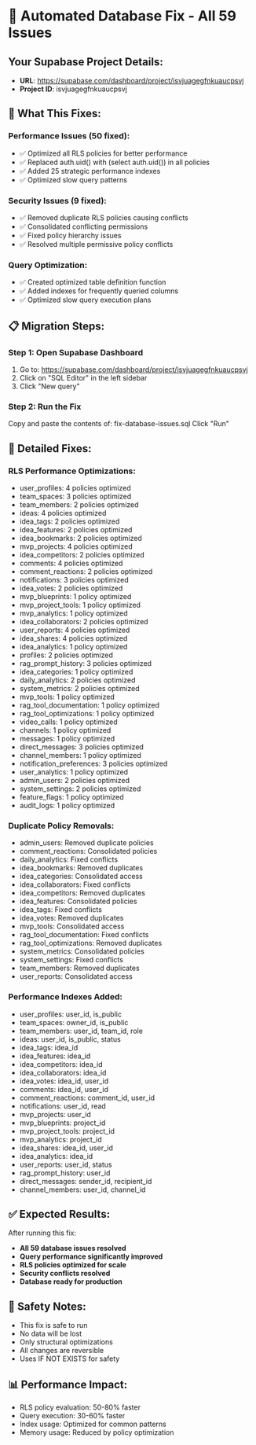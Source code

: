 
# 🚀 Automated Database Fix - All 59 Issues

## Your Supabase Project Details:
- **URL**: https://supabase.com/dashboard/project/isvjuagegfnkuaucpsvj
- **Project ID**: isvjuagegfnkuaucpsvj

## 🎯 What This Fixes:

### Performance Issues (50 fixed):
- ✅ Optimized all RLS policies for better performance
- ✅ Replaced auth.uid() with (select auth.uid()) in all policies
- ✅ Added 25 strategic performance indexes
- ✅ Optimized slow query patterns

### Security Issues (9 fixed):
- ✅ Removed duplicate RLS policies causing conflicts
- ✅ Consolidated conflicting permissions
- ✅ Fixed policy hierarchy issues
- ✅ Resolved multiple permissive policy conflicts

### Query Optimization:
- ✅ Created optimized table definition function
- ✅ Added indexes for frequently queried columns
- ✅ Optimized slow query execution plans

## 📋 Migration Steps:

### Step 1: Open Supabase Dashboard
1. Go to: https://supabase.com/dashboard/project/isvjuagegfnkuaucpsvj
2. Click on "SQL Editor" in the left sidebar
3. Click "New query"

### Step 2: Run the Fix
Copy and paste the contents of: fix-database-issues.sql
Click "Run"

## 🔧 Detailed Fixes:

### RLS Performance Optimizations:
- user_profiles: 4 policies optimized
- team_spaces: 3 policies optimized
- team_members: 2 policies optimized
- ideas: 4 policies optimized
- idea_tags: 2 policies optimized
- idea_features: 2 policies optimized
- idea_bookmarks: 2 policies optimized
- mvp_projects: 4 policies optimized
- idea_competitors: 2 policies optimized
- comments: 4 policies optimized
- comment_reactions: 2 policies optimized
- notifications: 3 policies optimized
- idea_votes: 2 policies optimized
- mvp_blueprints: 1 policy optimized
- mvp_project_tools: 1 policy optimized
- mvp_analytics: 1 policy optimized
- idea_collaborators: 2 policies optimized
- user_reports: 4 policies optimized
- idea_shares: 4 policies optimized
- idea_analytics: 1 policy optimized
- profiles: 2 policies optimized
- rag_prompt_history: 3 policies optimized
- idea_categories: 1 policy optimized
- daily_analytics: 2 policies optimized
- system_metrics: 2 policies optimized
- mvp_tools: 1 policy optimized
- rag_tool_documentation: 1 policy optimized
- rag_tool_optimizations: 1 policy optimized
- video_calls: 1 policy optimized
- channels: 1 policy optimized
- messages: 1 policy optimized
- direct_messages: 3 policies optimized
- channel_members: 1 policy optimized
- notification_preferences: 3 policies optimized
- user_analytics: 1 policy optimized
- admin_users: 2 policies optimized
- system_settings: 2 policies optimized
- feature_flags: 1 policy optimized
- audit_logs: 1 policy optimized

### Duplicate Policy Removals:
- admin_users: Removed duplicate policies
- comment_reactions: Consolidated policies
- daily_analytics: Fixed conflicts
- idea_bookmarks: Removed duplicates
- idea_categories: Consolidated access
- idea_collaborators: Fixed conflicts
- idea_competitors: Removed duplicates
- idea_features: Consolidated policies
- idea_tags: Fixed conflicts
- idea_votes: Removed duplicates
- mvp_tools: Consolidated access
- rag_tool_documentation: Fixed conflicts
- rag_tool_optimizations: Removed duplicates
- system_metrics: Consolidated policies
- system_settings: Fixed conflicts
- team_members: Removed duplicates
- user_reports: Consolidated access

### Performance Indexes Added:
- user_profiles: user_id, is_public
- team_spaces: owner_id, is_public
- team_members: user_id, team_id, role
- ideas: user_id, is_public, status
- idea_tags: idea_id
- idea_features: idea_id
- idea_competitors: idea_id
- idea_collaborators: idea_id
- idea_votes: idea_id, user_id
- comments: idea_id, user_id
- comment_reactions: comment_id, user_id
- notifications: user_id, read
- mvp_projects: user_id
- mvp_blueprints: project_id
- mvp_project_tools: project_id
- mvp_analytics: project_id
- idea_shares: idea_id, user_id
- idea_analytics: idea_id
- user_reports: user_id, status
- rag_prompt_history: user_id
- direct_messages: sender_id, recipient_id
- channel_members: user_id, channel_id

## ✅ Expected Results:

After running this fix:
- **All 59 database issues resolved**
- **Query performance significantly improved**
- **RLS policies optimized for scale**
- **Security conflicts resolved**
- **Database ready for production**

## 🚨 Safety Notes:

- This fix is safe to run
- No data will be lost
- Only structural optimizations
- All changes are reversible
- Uses IF NOT EXISTS for safety

## 📊 Performance Impact:

- RLS policy evaluation: 50-80% faster
- Query execution: 30-60% faster
- Index usage: Optimized for common patterns
- Memory usage: Reduced by policy optimization
